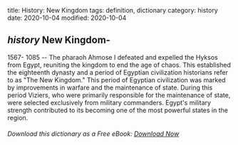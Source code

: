 title: History: New Kingdom
tags: definition, dictionary
category: history
date: 2020-10-04
modified: 2020-10-04

## _history_ New Kingdom-
 1567-
1085
 -- The pharaoh Ahmose I
defeated and expelled the Hyksos from Egypt, reuniting the kingdom to end
the age of chaos. This established the eighteenth dynasty and a period
of Egyptian civilization historians refer to as "The New Kingdom."
This period of Egyptian civilization was marked by improvements in
warfare and the maintenance of state. During this period Viziers, who
were primarily responsible for the maintenance of state, were selected
exclusively from military commanders. Egypt's military strength
contributed to its becoming one of the most powerful states in the
region.


###### Download *this* dictionary as a Free eBook: [Download Now]({static}static/SerfHistoryDictionary.pdf)

